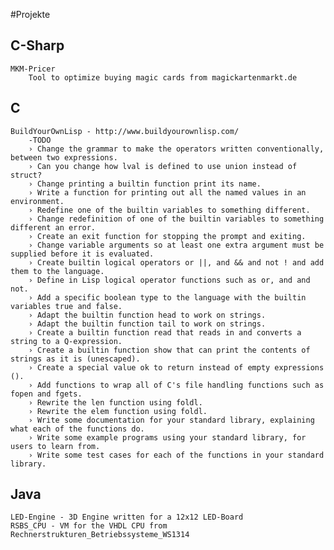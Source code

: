 #Projekte

## C-Sharp
	MKM-Pricer
		Tool to optimize buying magic cards from magickartenmarkt.de

## C 

	BuildYourOwnLisp - http://www.buildyourownlisp.com/
		-TODO
		› Change the grammar to make the operators written conventionally, between two expressions.
		› Can you change how lval is defined to use union instead of struct?
		› Change printing a builtin function print its name.
		› Write a function for printing out all the named values in an environment.
		› Redefine one of the builtin variables to something different.
		› Change redefinition of one of the builtin variables to something different an error.
		› Create an exit function for stopping the prompt and exiting.
		› Change variable arguments so at least one extra argument must be supplied before it is evaluated.
		› Create builtin logical operators or ||, and && and not ! and add them to the language.
		› Define in Lisp logical operator functions such as or, and and not.
		› Add a specific boolean type to the language with the builtin variables true and false.
		› Adapt the builtin function head to work on strings.
		› Adapt the builtin function tail to work on strings.
		› Create a builtin function read that reads in and converts a string to a Q-expression.
		› Create a builtin function show that can print the contents of strings as it is (unescaped).
		› Create a special value ok to return instead of empty expressions ().
		› Add functions to wrap all of C's file handling functions such as fopen and fgets.
		› Rewrite the len function using foldl.
		› Rewrite the elem function using foldl.
		› Write some documentation for your standard library, explaining what each of the functions do.
		› Write some example programs using your standard library, for users to learn from.
		› Write some test cases for each of the functions in your standard library.

## Java

	LED-Engine - 3D Engine written for a 12x12 LED-Board
	RSBS_CPU - VM for the VHDL CPU from Rechnerstrukturen_Betriebssysteme_WS1314